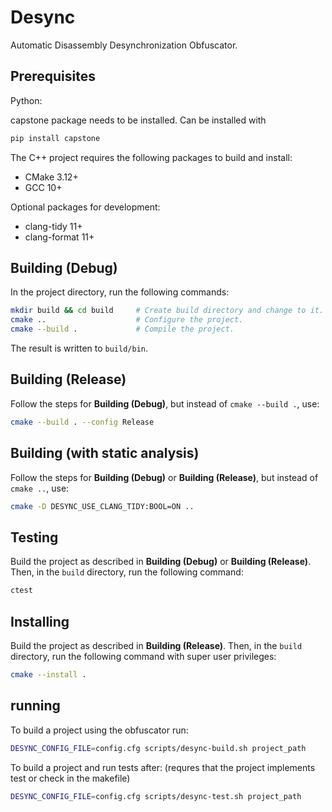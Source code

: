 # Desync

Automatic Disassembly Desynchronization Obfuscator.

## Prerequisites

Python:

capstone package needs to be installed.
Can be installed with 
```sh
pip install capstone
```

The C++ project requires the following packages to build and install:

-   CMake 3.12+
-   GCC 10+

Optional packages for development:

-   clang-tidy 11+
-   clang-format 11+

## Building (Debug)

In the project directory, run the following commands:

```sh
mkdir build && cd build     # Create build directory and change to it.
cmake ..                    # Configure the project.
cmake --build .             # Compile the project.
```

The result is written to `build/bin`.

## Building (Release)

Follow the steps for **Building (Debug)**, but instead of `cmake --build .`, use:

```sh
cmake --build . --config Release
```

## Building (with static analysis)

Follow the steps for **Building (Debug)** or **Building (Release)**, but instead of `cmake ..`, use:

```sh
cmake -D DESYNC_USE_CLANG_TIDY:BOOL=ON ..
```

## Testing

Build the project as described in **Building (Debug)** or **Building (Release)**.
Then, in the `build` directory, run the following command:

```sh
ctest
```

## Installing

Build the project as described in **Building (Release)**.
Then, in the `build` directory, run the following command with super user privileges:

```sh
cmake --install .
```

## running

To build a project using the obfuscator run:

```sh
DESYNC_CONFIG_FILE=config.cfg scripts/desync-build.sh project_path
```

To build a project and run tests after: (requres that the project implements test or check in the makefile)
```sh
DESYNC_CONFIG_FILE=config.cfg scripts/desync-test.sh project_path
```

